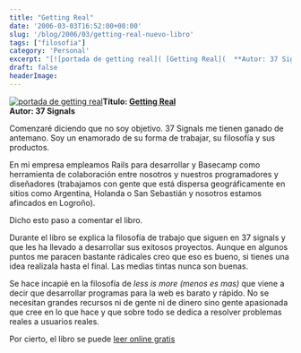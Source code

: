 ```yaml
---
title: "Getting Real"
date: '2006-03-03T16:52:00+00:00'
slug: '/blog/2006/03/getting-real-nuevo-libro'
tags: ["filosofia"]
category: 'Personal'
excerpt: "[![portada de getting real]( [Getting Real](  **Autor: 37 Sign..."
draft: false
headerImage: 
---
```

[![portada de getting real](http://jorgegorka.files.wordpress.com/getting-real.gif)](https://gettingreal.37signals.com/)**Título: [Getting Real](https://gettingreal.37signals.com/)**  
**Autor: 37 Signals**

Comenzaré diciendo que no soy objetivo. 37 Signals me tienen ganado de antemano. Soy un enamorado de su forma de trabajar, su filosofía y sus productos.

En mi empresa empleamos Rails para desarrollar y Basecamp como herramienta de colaboración entre nosotros y nuestros programadores y diseñadores (trabajamos con gente que está dispersa geográficamente en sitios como Argentina, Holanda o San Sebastián y nosotros estamos afincados en Logroño).

Dicho esto paso a comentar el libro.

Durante el libro se explica la filosofía de trabajo que siguen en 37 signals y que les ha llevado a desarrollar sus exitosos proyectos. Aunque en algunos puntos me paracen bastante rádicales creo que eso es bueno, si tienes una idea realizala hasta el final. Las medias tintas nunca son buenas.

Se hace incapié en la filosofía de _less is more (menos es mas)_ que viene a decir que desarrollar programas para la web es barato y rápido. No se necesitan grandes recursos ni de gente ni de dinero sino gente apasionada que cree en lo que hace y que sobre todo se dedica a resolver problemas reales a usuarios reales.

Por cierto, el libro se puede [leer online gratis](https://gettingreal.37signals.com/toc.php)

